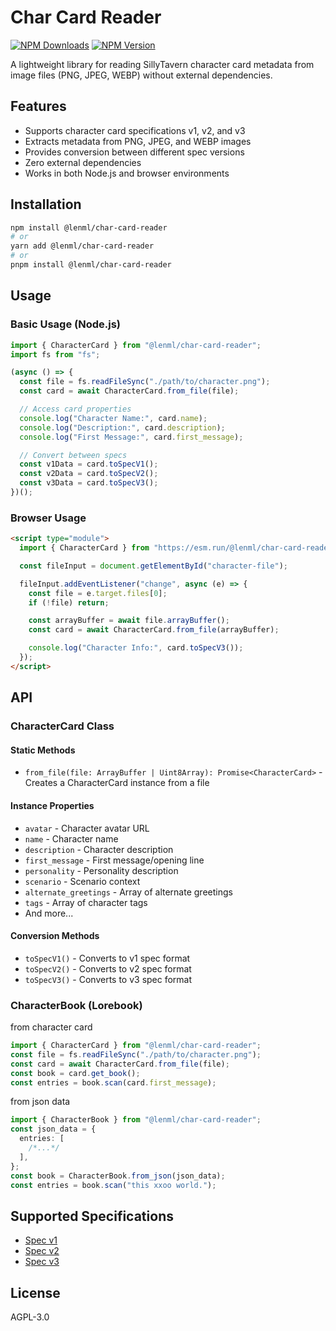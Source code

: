 # Char Card Reader

[![NPM Downloads](https://img.shields.io/npm/dm/%40lenml%2Fchar-card-reader)](https://www.npmjs.com/package/@lenml/char-card-reader)
[![NPM Version](https://img.shields.io/npm/v/%40lenml%2Fchar-card-reader)](https://www.npmjs.com/package/@lenml/char-card-reader)

A lightweight library for reading SillyTavern character card metadata from image files (PNG, JPEG, WEBP) without external dependencies.

## Features

- Supports character card specifications v1, v2, and v3
- Extracts metadata from PNG, JPEG, and WEBP images
- Provides conversion between different spec versions
- Zero external dependencies
- Works in both Node.js and browser environments

## Installation

```bash
npm install @lenml/char-card-reader
# or
yarn add @lenml/char-card-reader
# or
pnpm install @lenml/char-card-reader
```

## Usage

### Basic Usage (Node.js)

```javascript
import { CharacterCard } from "@lenml/char-card-reader";
import fs from "fs";

(async () => {
  const file = fs.readFileSync("./path/to/character.png");
  const card = await CharacterCard.from_file(file);

  // Access card properties
  console.log("Character Name:", card.name);
  console.log("Description:", card.description);
  console.log("First Message:", card.first_message);

  // Convert between specs
  const v1Data = card.toSpecV1();
  const v2Data = card.toSpecV2();
  const v3Data = card.toSpecV3();
})();
```

### Browser Usage

```html
<script type="module">
  import { CharacterCard } from "https://esm.run/@lenml/char-card-reader";

  const fileInput = document.getElementById("character-file");

  fileInput.addEventListener("change", async (e) => {
    const file = e.target.files[0];
    if (!file) return;

    const arrayBuffer = await file.arrayBuffer();
    const card = await CharacterCard.from_file(arrayBuffer);

    console.log("Character Info:", card.toSpecV3());
  });
</script>
```

## API

### CharacterCard Class

#### Static Methods

- `from_file(file: ArrayBuffer | Uint8Array): Promise<CharacterCard>` - Creates a CharacterCard instance from a file

#### Instance Properties

- `avatar` - Character avatar URL
- `name` - Character name
- `description` - Character description
- `first_message` - First message/opening line
- `personality` - Personality description
- `scenario` - Scenario context
- `alternate_greetings` - Array of alternate greetings
- `tags` - Array of character tags
- And more...

#### Conversion Methods

- `toSpecV1()` - Converts to v1 spec format
- `toSpecV2()` - Converts to v2 spec format
- `toSpecV3()` - Converts to v3 spec format

### CharacterBook (Lorebook)

from character card

```ts
import { CharacterCard } from "@lenml/char-card-reader";
const file = fs.readFileSync("./path/to/character.png");
const card = await CharacterCard.from_file(file);
const book = card.get_book();
const entries = book.scan(card.first_message);
```

from json data

```ts
import { CharacterBook } from "@lenml/char-card-reader";
const json_data = {
  entries: [
    /*...*/
  ],
};
const book = CharacterBook.from_json(json_data);
const entries = book.scan("this xxoo world.");
```

## Supported Specifications

- [Spec v1](https://github.com/malfoyslastname/character-card-spec-v2/blob/main/spec_v1.md)
- [Spec v2](https://github.com/malfoyslastname/character-card-spec-v2)
- [Spec v3](https://github.com/kwaroran/character-card-spec-v3/blob/main/SPEC_V3.md)

## License

AGPL-3.0
